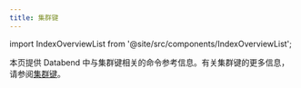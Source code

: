 ```yaml
---
title: 集群键
---
```

import IndexOverviewList from '@site/src/components/IndexOverviewList';

本页提供 Databend 中与集群键相关的命令参考信息。有关集群键的更多信息，请参阅[集群键](/guides/performance/cluster-key)。

<IndexOverviewList />